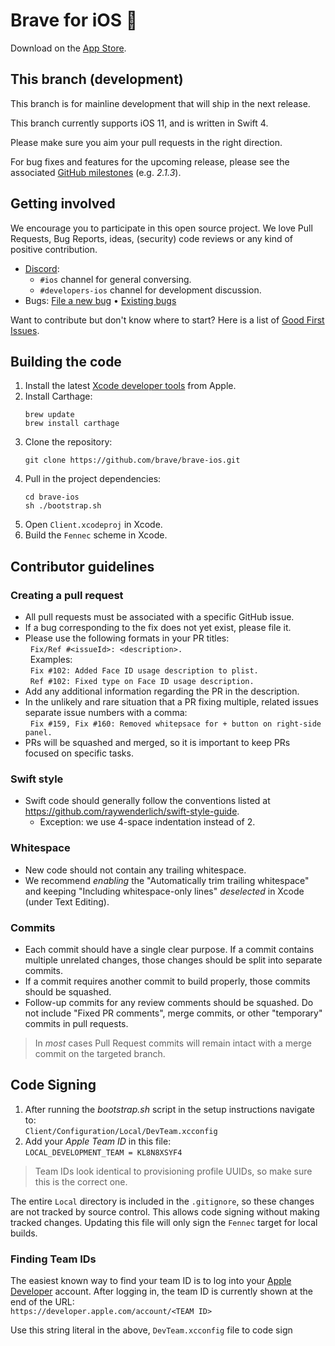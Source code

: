 Brave for iOS 🦁
===============

Download on the [App Store](https://itunes.apple.com/app/brave-web-browser/id1052879175?mt=8).

This branch (development)
-----------

This branch is for mainline development that will ship in the next release.

This branch currently supports iOS 11, and is written in Swift 4.

Please make sure you aim your pull requests in the right direction.

For bug fixes and features for the upcoming release, please see the associated [GitHub milestones](https://github.com/brave/brave-ios/milestones) (e.g. *2.1.3*).

Getting involved
----------------

We encourage you to participate in this open source project. We love Pull Requests, Bug Reports, ideas, (security) code reviews or any kind of positive contribution.

* [Discord](https://discord.gg/cR3gmq5): 
    -  `#ios` channel for general conversing.
    - `#developers-ios` channel for development discussion.
* Bugs:           [File a new bug](https://github.com/brave/brave-ios/issues/new) • [Existing bugs](https://github.com/brave/brave-ios/issues)

Want to contribute but don't know where to start? Here is a list of [Good First Issues](https://github.com/brave/brave-ios/issues?q=is%3Aopen+is%3Aissue+label%3A%22good+first+issue%22).

Building the code
-----------------

1. Install the latest [Xcode developer tools](https://developer.apple.com/xcode/downloads/) from Apple.
1. Install Carthage:
    ```shell
    brew update
    brew install carthage
    ```
1. Clone the repository:
    ```shell
    git clone https://github.com/brave/brave-ios.git
    ```
1. Pull in the project dependencies:
    ```shell
    cd brave-ios
    sh ./bootstrap.sh
    ```
1. Open `Client.xcodeproj` in Xcode.
1. Build the `Fennec` scheme in Xcode.

## Contributor guidelines

### Creating a pull request
* All pull requests must be associated with a specific GitHub issue.
* If a bug corresponding to the fix does not yet exist, please file it.
* Please use the following formats in your PR titles:
    <br>&nbsp;&nbsp;`Fix/Ref #<issueId>: <description>.`
    <br>&nbsp;&nbsp;Examples:
    <br>&nbsp;&nbsp;`Fix #102: Added Face ID usage description to plist.`
    <br>&nbsp;&nbsp;`Ref #102: Fixed type on Face ID usage description.`
* Add any additional information regarding the PR in the description.
* In the unlikely and rare situation that a PR fixing multiple, related issues separate issue numbers with a comma:
    <br>&nbsp;&nbsp;`Fix #159, Fix #160: Removed whitepsace for + button on right-side panel.`
* PRs will be squashed and merged, so it is important to keep PRs focused on specific tasks.

### Swift style
* Swift code should generally follow the conventions listed at https://github.com/raywenderlich/swift-style-guide.
  * Exception: we use 4-space indentation instead of 2.

### Whitespace
* New code should not contain any trailing whitespace.
* We recommend *enabling* the "Automatically trim trailing whitespace" and keeping "Including whitespace-only lines" *deselected* in Xcode (under Text Editing).

### Commits
* Each commit should have a single clear purpose. If a commit contains multiple unrelated changes, those changes should be split into separate commits.
* If a commit requires another commit to build properly, those commits should be squashed.
* Follow-up commits for any review comments should be squashed. Do not include "Fixed PR comments", merge commits, or other "temporary" commits in pull requests.

> In *most* cases Pull Request commits will remain intact with a merge commit on the targeted branch.

## Code Signing

1. After running the *bootstrap.sh* script in the setup instructions navigate to:
<br>`Client/Configuration/Local/DevTeam.xcconfig`
1. Add your *Apple Team ID* in this file:
<br>`LOCAL_DEVELOPMENT_TEAM = KL8N8XSYF4`

>Team IDs look identical to provisioning profile UUIDs, so make sure this is the correct one.

The entire `Local` directory is included in the `.gitignore`, so these changes are not tracked by source control. This allows code signing without making tracked changes. Updating this file will only sign the `Fennec` target for local builds.

### Finding Team IDs

The easiest known way to find your team ID is to log into your [Apple Developer](https://developer.apple.com) account. After logging in, the team ID is currently shown at the end of the URL:
<br>`https://developer.apple.com/account/<TEAM ID>`

Use this string literal in the above, `DevTeam.xcconfig` file to code sign 
